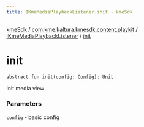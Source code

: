 ```yaml
---
title: IKmeMediaPlaybackListener.init - kmeSdk
---
```


[kmeSdk](../../index.html) / [com.kme.kaltura.kmesdk.content.playkit](../index.html) / [IKmeMediaPlaybackListener](index.html) / [init](./init.html)

# init

`abstract fun init(config: `[`Config`](../-kme-media-view/-config/index.html)`): `[`Unit`](https://kotlinlang.org/api/latest/jvm/stdlib/kotlin/-unit/index.html)

Init media view

### Parameters

`config` - basic config